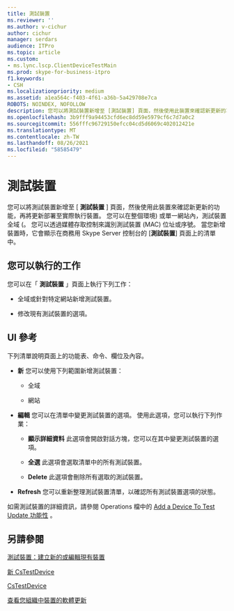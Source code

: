 ```yaml
---
title: 測試裝置
ms.reviewer: ''
ms.author: v-cichur
author: cichur
manager: serdars
audience: ITPro
ms.topic: article
ms.custom:
- ms.lync.lscp.ClientDeviceTestMain
ms.prod: skype-for-business-itpro
f1.keywords:
- CSH
ms.localizationpriority: medium
ms.assetid: a1ea564c-f403-4f61-a36b-5a429708e7ca
ROBOTS: NOINDEX, NOFOLLOW
description: 您可以將測試裝置新增至 [測試裝置] 頁面，然後使用此裝置來確認新更新的功能，再將更新部署至實際執行裝置。 您可以在整個環境) 或單一網站內，測試裝置全域 (。 您可以透過媒體存取控制來識別測試裝置 (MAC) 位址或序號。 當您新增裝置時，它會顯示在商務用 Skype Server 控制台的 [測試裝置] 頁面上的清單中。
ms.openlocfilehash: 3b9fff9a94453cfd6ec8dd59e5979cf6c7d7a0c2
ms.sourcegitcommit: 556fffc96729150efcc04cd5d6069c402012421e
ms.translationtype: MT
ms.contentlocale: zh-TW
ms.lasthandoff: 08/26/2021
ms.locfileid: "58585479"
---
```

# <a name="test-device"></a>測試裝置

您可以將測試裝置新增至 [ **測試裝置** ] 頁面，然後使用此裝置來確認新更新的功能，再將更新部署至實際執行裝置。 您可以在整個環境) 或單一網站內，測試裝置全域 (。 您可以透過媒體存取控制來識別測試裝置 (MAC) 位址或序號。 當您新增裝置時，它會顯示在商務用 Skype Server 控制台的 [**測試裝置**] 頁面上的清單中。

## <a name="tasks-you-can-perform"></a>您可以執行的工作

您可以在「 **測試裝置** 」頁面上執行下列工作：

- 全域或針對特定網站新增測試裝置。

- 修改現有測試裝置的選項。

## <a name="ui-reference"></a>UI 參考

下列清單說明頁面上的功能表、命令、欄位及內容。

- **新** 您可以使用下列範圍新增測試裝置：

  - 全域

  - 網站

- **編輯** 您可以在清單中變更測試裝置的選項。 使用此選項，您可以執行下列作業：

  - **顯示詳細資料** 此選項會開啟對話方塊，您可以在其中變更測試裝置的選項。

  - **全選** 此選項會選取清單中的所有測試裝置。

  - **Delete** 此選項會刪除所有選取的測試裝置。

- **Refresh** 您可以重新整理測試裝置清單，以確認所有測試裝置選項的狀態。

如需測試裝置的詳細資訊，請參閱 Operations 檔中的 [Add a Device To Test Update 功能性](/previous-versions/office/lync-server-2013/lync-server-2013-create-a-device-to-test-update-functionality) 。
## <a name="see-also"></a>另請參閱

[測試裝置：建立新的或編輯現有裝置](ms.lync.lscp.ClientDeviceTestEdit.md)

[新 CsTestDevice](/powershell/module/skype/new-cstestdevice?view=skype-ps)

[CsTestDevice](/powershell/module/skype/set-cstestdevice?view=skype-ps)

[查看您組織中裝置的軟體更新](/previous-versions/office/lync-server-2013/lync-server-2013-view-software-updates-for-devices-in-your-organization)